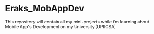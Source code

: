 # Eraks_MobAppDev
This repository will contain all my mini-projects while i'm learning about Mobile App's Development on my University (UPIICSA)
